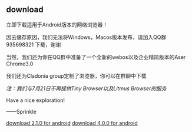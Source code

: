 ## download
立即下载适用于Android版本的网络浏览器！

因云储存原因，我们无法将Windows，Macos版本发布，请加入QQ群 935698321 下载，谢谢

当然，我们还为你在QQ群中准备了一个全新的webos以及企业精简版本的Aser Chrome3.0

我们还为Cladonia group定制了浏览器，你可以在群聊中下载

*注：我们与7月21日不再提供Tiny Browser以及Litmus Browser的服务*

Have a nice exploration!

——Sprinkle

<body>
	<a href="/download/AC a.apk">download 2.1.0 for android</a>
	<a href="/download/Ac4.apk">download 4.0.0 for android</a>
  

